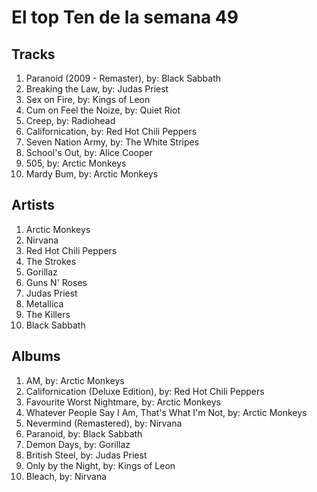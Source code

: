 # El top Ten de la semana 49

## Tracks
1. Paranoid (2009 - Remaster), by: Black Sabbath
1. Breaking the Law, by: Judas Priest
1. Sex on Fire, by: Kings of Leon
1. Cum on Feel the Noize, by: Quiet Riot
1. Creep, by: Radiohead
1. Californication, by: Red Hot Chili Peppers
1. Seven Nation Army, by: The White Stripes
1. School's Out, by: Alice Cooper
1. 505, by: Arctic Monkeys
1. Mardy Bum, by: Arctic Monkeys

## Artists
1. Arctic Monkeys
1. Nirvana
1. Red Hot Chili Peppers
1. The Strokes
1. Gorillaz
1. Guns N' Roses
1. Judas Priest
1. Metallica
1. The Killers
1. Black Sabbath

## Albums
1. AM, by: Arctic Monkeys
1. Californication (Deluxe Edition), by: Red Hot Chili Peppers
1. Favourite Worst Nightmare, by: Arctic Monkeys
1. Whatever People Say I Am, That's What I'm Not, by: Arctic Monkeys
1. Nevermind (Remastered), by: Nirvana
1. Paranoid, by: Black Sabbath
1. Demon Days, by: Gorillaz
1. British Steel, by: Judas Priest
1. Only by the Night, by: Kings of Leon
1. Bleach, by: Nirvana
